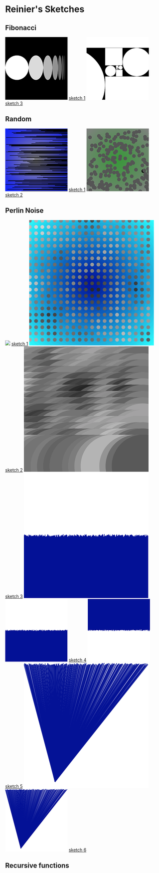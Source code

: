 # Reinier's Sketches 

## Fibonacci
![](Reinier/1_fibo/sketch1.png)
[sketch 1](1_Reinier/fibo/sketch1.pv)
![](Reinier/1_fibo/sketch2.png)
[sketch 3](1_Reinier/fibo/sketch2.pv)

## Random
![](Reinier/2_random/sketch1_random.png)
[sketch 1](2_Reinier/random/sketch1_random.pv)
![](Reinier/2_random/sketch2_random.png)
[sketch 2](2_Reinier/random/sketch2.pv)

## Perlin Noise
![](Reinier/3_pn/pn_sketch_1.gif)
[sketch 1](Reinier/3_pn/pn_sketch_1.pv)
![](Reinier/3_pn/pn_sketch_2.gif)
[sketch 2](Reinier/3_pn/pn_sketch_2.pv)
![](Reinier/3_pn/pn_sketch_3.gif)
[sketch 3](Reinier/3_pn/pn_sketch_3.pv)
![](Reinier/3_pn/pn_sketch_4.gif)
![](Reinier/3_pn/pn_sketch_4.png)
[sketch 4](Reinier/3_pn/pn_sketch_4.pv)
![](Reinier/3_pn/pn_sketch_5.png)
[sketch 5](Reinier/3_pn/pn_sketch_5.pv)
![](Reinier/3_pn/pn_sketch_6.gif)
![](Reinier/3_pn/pn_sketch_6.png)
[sketch 6](Reinier/3_pn/pn_sketch_6.pv)

## Recursive functions
            
